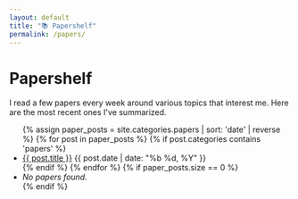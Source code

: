 ```yaml
---
layout: default
title: "📚 Papershelf"
permalink: /papers/
---
```


# Papershelf

<p>I read a few papers every week around various topics that interest me. Here are the most recent ones I've summarized.</p>

<ul>
  {% assign paper_posts = site.categories.papers | sort: 'date' | reverse %}
  {% for post in paper_posts %}
    {% if post.categories contains 'papers' %}
      <li>
        <a href="{{ post.url | relative_url }}" class="list-title">{{ post.title }}</a>
        <span class="list-date">{{ post.date | date: "%b %d, %Y" }}</span>
      </li>
    {% endif %}
  {% endfor %}
  {% if paper_posts.size == 0 %}
    <li><em>No papers found.</em></li>
  {% endif %}
</ul>
